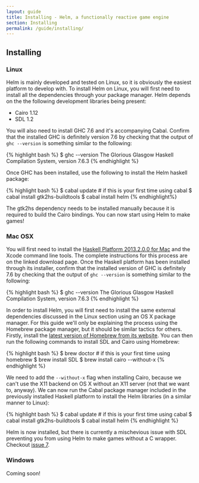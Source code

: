 ```yaml
---
layout: guide
title: Installing - Helm, a functionally reactive game engine
section: Installing
permalink: /guide/installing/
---
```


## Installing

### Linux

Helm is mainly developed and tested on Linux, so it is obviously the easiest
platform to develop with. To install Helm on Linux, you will first need to
install all the dependencies through your package manager. Helm depends
on the the following development libraries being present:

* Cairo 1.12
* SDL 1.2

You will also need to install GHC 7.6 and it's accompanying Cabal. Confirm that
the installed GHC is definitely version 7.6 by checking that the output of
`ghc --version` is something similar to the following:

{% highlight bash %}
$ ghc --version
The Glorious Glasgow Haskell Compilation System, version 7.6.3
{% endhighlight %}

Once GHC has been installed, use the following to install the Helm haskell package:

{% highlight bash %}
$ cabal update # if this is your first time using cabal
$ cabal install gtk2hs-buildtools
$ cabal install helm
{% endhighlight%}

The gtk2hs dependency needs to be installed manually because it is required to build
the Cairo bindings. You can now start using Helm to make games!

### Mac OSX

You will first need to install the [Haskell Platform 2013.2.0.0 for Mac](http://www.haskell.org/platform/mac.html)
and the Xcode command line tools. The complete instructions for this process are on the linked download page. Once
the Haskell platform has been installed through its installer, confirm that the installed version of GHC
is definitely 7.6 by checking that the output of `ghc --version` is something similar to the following:

{% highlight bash %}
$ ghc --version
The Glorious Glasgow Haskell Compilation System, version 7.6.3
{% endhighlight %}

In order to install Helm, you will first need to install the same external dependencies discussed
in the Linux section using an OS X package manager. For this guide we'll only be explaining the process
using the Homebrew package manager, but it should be similar tactics for others. Firstly, install
the [latest version of Homebrew from its website](http://brew.sh). You can then run the following
commands to install SDL and Cairo using Homebrew:

{% highlight bash %}
$ brew doctor # if this is your first time using homebrew
$ brew install SDL
$ brew install cairo --without-x
{% endhighlight %}

We need to add the `--without-x` flag when installing Cairo, because we can't use the X11 backend
on OS X without an X11 server (not that we want to, anyway). We can now run the Cabal package manager
included in the previously installed Haskell platform to install the Helm libraries (in a similar
manner to Linux):

{% highlight bash %}
$ cabal update # if this is your first time using cabal
$ cabal install gtk2hs-buildtools
$ cabal install helm
{% endhighlight %}

Helm is now installed, but there is currently a mischevious issue with SDL preventing you from
using Helm to make games without a C wrapper. Checkout [issue 7](https://github.com/z0w0/helm/issues/7).

### Windows

Coming soon!

